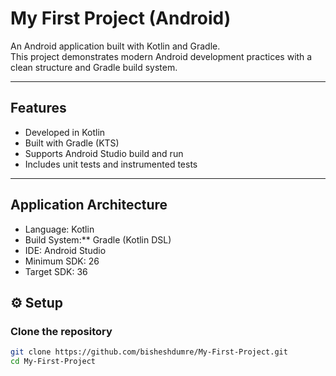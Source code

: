 

#  My First Project (Android)

An Android application built with Kotlin and Gradle.  
This project demonstrates modern Android development practices with a clean structure and Gradle build system.

---

##  Features
- Developed in Kotlin  
- Built with Gradle (KTS) 
- Supports Android Studio build and run  
- Includes unit tests and instrumented tests 

---

##  Application Architecture
- Language: Kotlin  
- Build System:** Gradle (Kotlin DSL)  
- IDE: Android Studio  
- Minimum SDK: 26
- Target SDK: 36


## ⚙️ Setup

### Clone the repository
```bash
git clone https://github.com/bisheshdumre/My-First-Project.git
cd My-First-Project
